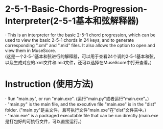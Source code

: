 # 2-5-1-Basic-Chords-Progression-Interpreter(2-5-1基本和弦解释器)
· This is an interpreter for the basic 2-5-1 chord progression, which can be used to view the basic 2-5-1 chords in 24 keys, and to generate corresponding ".xml" and ".mid" files. It also allows the option to open and view them in MuseScore.  
(这是一个2-5-1基本和弦进行的解释器，可以用于查看24个调的2-5-1基本和弦，以及生成对应的.xml文件和.mid文件，还可以选择在MuseScore中打开查看。)

# Instruction (使用方法)
· Run "main.py", or run "main.exe". (运行"main.py"或者运行"main.exe"。)  
· "main.py" is the main file, and the executive file "main.exe" is in the "dist" folder. ("main.py"是主文件，且可执行文件"main.exe"在"dist"文件夹中。)  
· "main.exe" is a packaged executable file that can be run directly.(main.exe是打包好的可执行文件，可以直接运行。)
